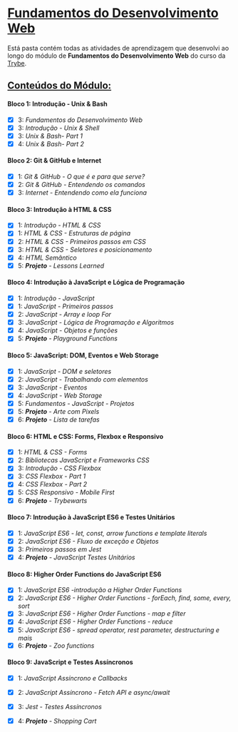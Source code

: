 # <u>Fundamentos do Desenvolvimento Web</u>

Está pasta contém todas as atividades de aprendizagem que desenvolvi ao longo do módulo de **Fundamentos do Desenvolvimento Web** do curso da [Trybe](https://www.betrybe.com/).



## <u>Conteúdos do Módulo:</u>

#### Bloco 1: Introdução - Unix & Bash

- [x] 3: _Fundamentos do Desenvolvimento Web_
- [x] 3: _Introdução - Unix & Shell_
- [x] 3: _Unix & Bash- Part 1_
- [x] 4: _Unix & Bash- Part 2_

#### Bloco 2: Git & GitHub e Internet

- [x] 1: _Git & GitHub - O que é e para que serve?_
- [x] 2: _Git & GitHub - Entendendo os comandos_
- [x] 3: _Internet - Entendendo como ela funciona_

#### Bloco 3: Introdução à HTML & CSS

- [x] 1: _Introdução - HTML & CSS_
- [x] 1: _HTML & CSS - Estruturas de página_
- [x] 2: _HTML & CSS - Primeiros passos em CSS_
- [x] 3: _HTML & CSS - Seletores e posicionamento_
- [x] 4: _HTML Semântico_
- [x] 5: _**Projeto** - Lessons Learned_

#### Bloco 4: Introdução à JavaScript e Lógica de Programação

- [x] 1: _Introdução - JavaScript_
- [x] 1: _JavaScript - Primeiros passos_
- [x] 2: _JavaScript - Array e loop For_
- [x] 3: _JavaScript - Lógica de Programação e Algoritmos_
- [x] 4: _JavaScript - Objetos e funções_
- [x] 5: _**Projeto** - Playground Functions_

#### Bloco 5: JavaScript: DOM, Eventos e Web Storage

- [x] 1: _JavaScript - DOM e seletores_
- [x] 2: _JavaScript - Trabalhando com elementos_
- [x] 3: _JavaScript - Eventos_
- [x] 4: _JavaScript - Web Storage_
- [x] 5: _Fundamentos - JavaScript - Projetos_
- [x] 5: _**Projeto** - Arte com Pixels_
- [x] 6: _**Projeto** - Lista de tarefas_

#### Bloco 6: HTML e CSS: Forms, Flexbox e Responsivo

- [x] 1: _HTML & CSS - Forms_
- [x] 2: _Bibliotecas JavaScript e Frameworks CSS_
- [x] 3: _Introdução - CSS Flexbox_
- [x] 3: _CSS Flexbox - Part 1_
- [x] 4: _CSS Flexbox - Part 2_
- [x] 5: _CSS Responsivo - Mobile First_
- [x] 6: _**Projeto** - Trybewarts_

#### Bloco 7: Introdução à JavaScript ES6 e Testes Unitários

- [x] 1: _JavaScript ES6 - let, const, arrow functions e template literals_
- [x] 2: _JavaScript ES6 - Fluxo de exceção e Objetos_
- [x] 3: _Primeiros passos em Jest_
- [x] 4: _**Projeto** - JavaScript Testes Unitários_

#### Bloco 8: Higher Order Functions do JavaScript ES6

- [x] 1: _JavaScript ES6 -introdução a Higher Order Functions_
- [x] 2: _JavaScript ES6 - Higher Order Functions - forEach, find, some, every, sort_
- [x] 3: _JavaScript ES6 - Higher Order Functions - map e filter_
- [x] 4: _JavaScript ES6 - Higher Order Functions - reduce_
- [x] 5: _JavaScript ES6 - spread operator, rest parameter, destructuring e mais_
- [x] 6: _**Projeto** - Zoo functions_

#### Bloco 9: JavaScript e Testes Assíncronos

- [x] 1: _JavaScript Assíncrono e Callbacks_

- [x] 2: _JavaScript Assíncrono - Fetch API e async/await_

- [x] 3: _Jest - Testes Assíncronos_

- [x] 4: _**Projeto** - Shopping Cart_

